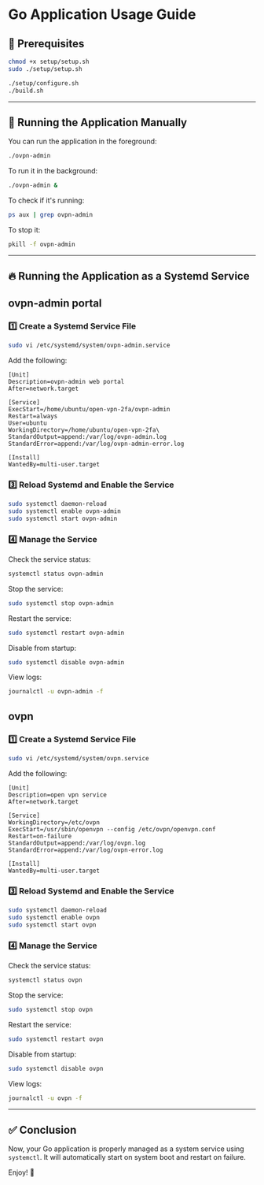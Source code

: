 # Go Application Usage Guide

## 📌 Prerequisites
```bash
chmod +x setup/setup.sh
sudo ./setup/setup.sh

./setup/configure.sh
./build.sh
```

---

## 🚀 Running the Application Manually
You can run the application in the foreground:
```bash
./ovpn-admin
```
To run it in the background:
```bash
./ovpn-admin &
```
To check if it's running:
```bash
ps aux | grep ovpn-admin
```
To stop it:
```bash
pkill -f ovpn-admin
```

---

## 🔥 Running the Application as a Systemd Service

## ovpn-admin portal
### 1️⃣ Create a Systemd Service File
```bash
sudo vi /etc/systemd/system/ovpn-admin.service
```
Add the following:
```
[Unit]
Description=ovpn-admin web portal
After=network.target

[Service]
ExecStart=/home/ubuntu/open-vpn-2fa/ovpn-admin
Restart=always
User=ubuntu
WorkingDirectory=/home/ubuntu/open-vpn-2fa\
StandardOutput=append:/var/log/ovpn-admin.log
StandardError=append:/var/log/ovpn-admin-error.log

[Install]
WantedBy=multi-user.target
```

### 3️⃣ Reload Systemd and Enable the Service
```bash
sudo systemctl daemon-reload
sudo systemctl enable ovpn-admin
sudo systemctl start ovpn-admin
```

### 4️⃣ Manage the Service
Check the service status:
```bash
systemctl status ovpn-admin
```
Stop the service:
```bash
sudo systemctl stop ovpn-admin
```
Restart the service:
```bash
sudo systemctl restart ovpn-admin
```
Disable from startup:
```bash
sudo systemctl disable ovpn-admin
```
View logs:
```bash
journalctl -u ovpn-admin -f
```

## ovpn
### 1️⃣ Create a Systemd Service File
```bash
sudo vi /etc/systemd/system/ovpn.service
```
Add the following:
```
[Unit]
Description=open vpn service
After=network.target

[Service]
WorkingDirectory=/etc/ovpn
ExecStart=/usr/sbin/openvpn --config /etc/ovpn/openvpn.conf
Restart=on-failure
StandardOutput=append:/var/log/ovpn.log
StandardError=append:/var/log/ovpn-error.log

[Install]
WantedBy=multi-user.target
```

### 3️⃣ Reload Systemd and Enable the Service
```bash
sudo systemctl daemon-reload
sudo systemctl enable ovpn
sudo systemctl start ovpn
```

### 4️⃣ Manage the Service
Check the service status:
```bash
systemctl status ovpn
```
Stop the service:
```bash
sudo systemctl stop ovpn
```
Restart the service:
```bash
sudo systemctl restart ovpn
```
Disable from startup:
```bash
sudo systemctl disable ovpn
```
View logs:
```bash
journalctl -u ovpn -f
```
---

## ✅ Conclusion
Now, your Go application is properly managed as a system service using `systemctl`. It will automatically start on system boot and restart on failure.

Enjoy! 🚀